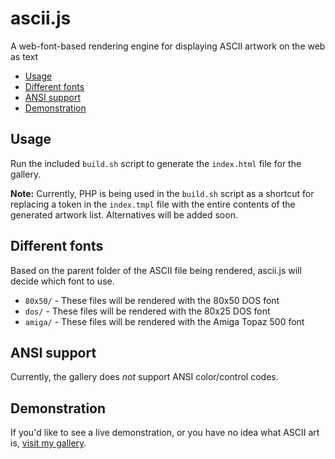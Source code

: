 # ascii.js

A web-font-based rendering engine for displaying ASCII artwork on the web as text

* [Usage](#usage)
* [Different fonts](#different-fonts)
* [ANSI support](#ansi-support)
* [Demonstration](#demonstration)

## Usage

Run the included `build.sh` script to generate the `index.html` file for the gallery.

**Note:** Currently, PHP is being used in the `build.sh` script as a shortcut for replacing a token in the `index.tmpl` file with the entire contents of the generated artwork list. Alternatives will be added soon.

## Different fonts

Based on the parent folder of the ASCII file being rendered, ascii.js will decide which font to use.

* `80x50/` - These files will be rendered with the 80x50 DOS font
* `dos/` - These files will be rendered with the 80x25 DOS font
* `amiga/` - These files will be rendered with the Amiga Topaz 500 font

## ANSI support

Currently, the gallery does *not* support ANSI color/control codes.

## Demonstration

If you'd like to see a live demonstration, or you have no idea what ASCII art is, [visit my gallery](http://oddnetwork.org/ascii/).
